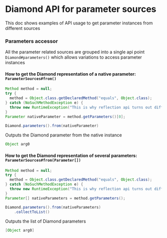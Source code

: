# Diamond API for parameter sources
This doc shows examples of API usage to get parameter instances 
from different sources

### Parameters accessor
All the parameter related sources are grouped into a single api point
`Diamond#parameters()` which allows variations to access parameter instances

#### How to get the Diamond representation of a native parameter: `ParameterSources#from()`
```java
Method method = null;
try {
  method = Object.class.getDeclaredMethod("equals", Object.class);
} catch (NoSuchMethodException e) {
  throw new RuntimeException("This is why reflection api turns out difficult to use", e);
}
Parameter nativeParameter = method.getParameters()[0];

Diamond.parameters().from(nativeParameter)
```
Outputs the Diamond parameter from the native instance
```java
Object arg0
```

#### How to get the Diamond representation of several parameters: `ParameterSources#from(Parameter[])`
```java
Method method = null;
try {
  method = Object.class.getDeclaredMethod("equals", Object.class);
} catch (NoSuchMethodException e) {
  throw new RuntimeException("This is why reflection api turns out difficult to use", e);
}
Parameter[] nativeParameters = method.getParameters();

Diamond.parameters().from(nativeParameters)
    .collectToList()
```
Outputs the list of Diamond parameters 
```java
[Object arg0]
```

